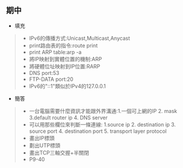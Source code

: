 ## 期中
* 填充
>* IPv6的傳播方式:Unicast,Multicast,Anycast
>* print路由表的指令:route print
>* print ARP table:arp -a
>* 將IP映射到實體位置的機制:ARP
>* 將硬體位址映射到IP位置:RARP
>* DNS port:53
>* FTP-DATA port:20
>* IPv6的"::1"類似於IPv4的127.0.0.1
* 簡答
>* 一台電腦需要什麼資訊才能跟外界溝通:1.一個可上網的IP 2. mask 3.default router ip 4. DNS server
>* 可以用那些欄位來判斷一條連線: 1.source ip 2. destination ip 3. source port 4. destination port 5. transport layer protocol
>* 畫出IP標頭
>* 劃出UTP標頭
>* 畫出TCP三軸交握+半關閉
>* P9-40
